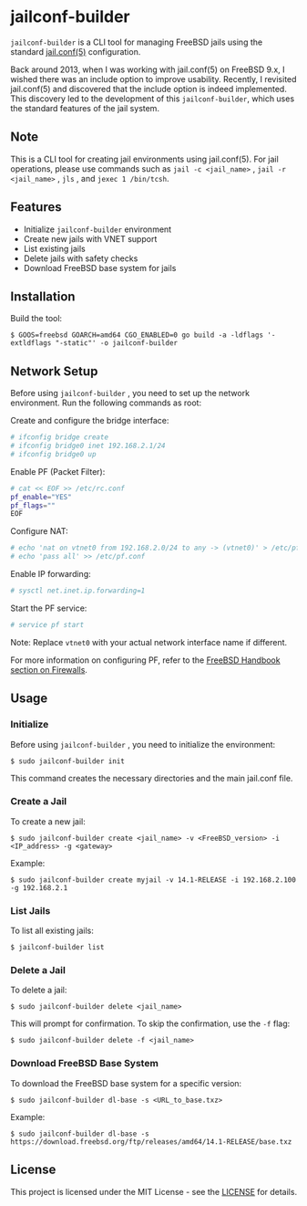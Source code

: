 # jailconf-builder

`jailconf-builder` is a CLI tool for managing FreeBSD jails using the standard [jail.conf(5)](https://man.freebsd.org/cgi/man.cgi?jail.conf(5)) configuration.

Back around 2013, when I was working with jail.conf(5) on FreeBSD 9.x, I wished there was an include option to improve usability. Recently, I revisited jail.conf(5) and discovered that the include option is indeed implemented. This discovery led to the development of this `jailconf-builder`, which uses the standard features of the jail system.

## Note

This is a CLI tool for creating jail environments using jail.conf(5). For jail operations, please use commands such as `jail -c <jail_name>` , `jail -r <jail_name>` , `jls` , and `jexec 1 /bin/tcsh`.

## Features

- Initialize `jailconf-builder` environment
- Create new jails with VNET support
- List existing jails
- Delete jails with safety checks
- Download FreeBSD base system for jails

## Installation

Build the tool:

```
$ GOOS=freebsd GOARCH=amd64 CGO_ENABLED=0 go build -a -ldflags '-extldflags "-static"' -o jailconf-builder
```

## Network Setup

Before using `jailconf-builder` , you need to set up the network environment. Run the following commands as root:

Create and configure the bridge interface:

```sh
# ifconfig bridge create
# ifconfig bridge0 inet 192.168.2.1/24
# ifconfig bridge0 up
```

Enable PF (Packet Filter):

```sh
# cat << EOF >> /etc/rc.conf
pf_enable="YES"
pf_flags=""
EOF
```

Configure NAT:

```sh
# echo 'nat on vtnet0 from 192.168.2.0/24 to any -> (vtnet0)' > /etc/pf.conf
# echo 'pass all' >> /etc/pf.conf
```

Enable IP forwarding:

```sh
# sysctl net.inet.ip.forwarding=1
```

Start the PF service:

```sh
# service pf start
```

Note: Replace `vtnet0` with your actual network interface name if different.

For more information on configuring PF, refer to the [FreeBSD Handbook section on Firewalls](https://docs.freebsd.org/en/books/handbook/firewalls/#_enabling_pf).

## Usage

### Initialize

Before using `jailconf-builder` , you need to initialize the environment:

```
$ sudo jailconf-builder init
```

This command creates the necessary directories and the main jail.conf file.

### Create a Jail

To create a new jail:

```
$ sudo jailconf-builder create <jail_name> -v <FreeBSD_version> -i <IP_address> -g <gateway>
```

Example:
```
$ sudo jailconf-builder create myjail -v 14.1-RELEASE -i 192.168.2.100 -g 192.168.2.1
```

### List Jails

To list all existing jails:

```
$ jailconf-builder list
```

### Delete a Jail

To delete a jail:

```
$ sudo jailconf-builder delete <jail_name>
```

This will prompt for confirmation. To skip the confirmation, use the `-f` flag:

```
$ sudo jailconf-builder delete -f <jail_name>
```

### Download FreeBSD Base System

To download the FreeBSD base system for a specific version:

```
$ sudo jailconf-builder dl-base -s <URL_to_base.txz>
```

Example:
```
$ sudo jailconf-builder dl-base -s https://download.freebsd.org/ftp/releases/amd64/14.1-RELEASE/base.txz
```

## License

This project is licensed under the MIT License - see the [LICENSE](https://opensource.org/license/mit) for details.
